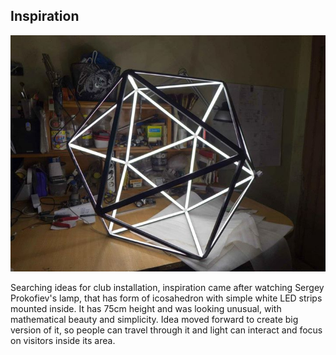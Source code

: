 ## Inspiration

![Sergey Prokofiev led lamp](../project_images/SergeyProkofievLamp.jpg?raw=true "Example Image")

Searching ideas for club installation, inspiration came after watching Sergey Prokofiev's lamp, that has form of icosahedron with simple white LED strips mounted inside. It has 75cm height and was looking unusual, with mathematical beauty and simplicity. Idea moved forward to create big version of it, so people can travel through it and light can interact and focus on visitors inside its area.



